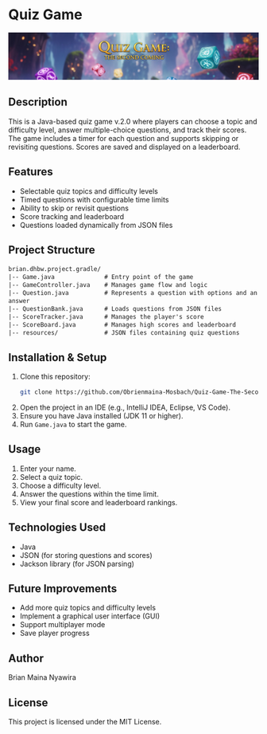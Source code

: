 # Quiz Game

![Quiz Game](src/assets/Images/Game.png)

## Description
This is a Java-based quiz game v.2.0 where players can choose a topic and difficulty level, answer multiple-choice questions, and track their scores. The game includes a timer for each question and supports skipping or revisiting questions. Scores are saved and displayed on a leaderboard.

## Features
- Selectable quiz topics and difficulty levels
- Timed questions with configurable time limits
- Ability to skip or revisit questions
- Score tracking and leaderboard
- Questions loaded dynamically from JSON files

## Project Structure
```
brian.dhbw.project.gradle/
|-- Game.java              # Entry point of the game
|-- GameController.java    # Manages game flow and logic
|-- Question.java          # Represents a question with options and an answer
|-- QuestionBank.java      # Loads questions from JSON files
|-- ScoreTracker.java      # Manages the player's score
|-- ScoreBoard.java        # Manages high scores and leaderboard
|-- resources/             # JSON files containing quiz questions
```

## Installation & Setup
1. Clone this repository:
   ```sh
   git clone https://github.com/Obrienmaina-Mosbach/Quiz-Game-The-Second-Coming
   ```
2. Open the project in an IDE (e.g., IntelliJ IDEA, Eclipse, VS Code).
3. Ensure you have Java installed (JDK 11 or higher).
4. Run `Game.java` to start the game.

## Usage
1. Enter your name.
2. Select a quiz topic.
3. Choose a difficulty level.
4. Answer the questions within the time limit.
5. View your final score and leaderboard rankings.

## Technologies Used
- Java
- JSON (for storing questions and scores)
- Jackson library (for JSON parsing)

## Future Improvements
- Add more quiz topics and difficulty levels
- Implement a graphical user interface (GUI)
- Support multiplayer mode
- Save player progress

## Author
Brian Maina Nyawira

## License
This project is licensed under the MIT License.


